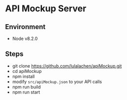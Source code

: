 # API Mockup Server

## Environment
- Node v8.2.0

## Steps
- git clone https://github.com/lulalachen/apiMockup.git
- cd apiMockup
- npm install
- modify `src/apiMockup.json` to your API calls
- npm run build
- npm run start
